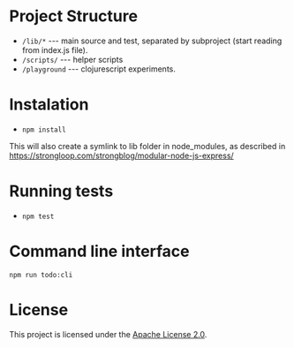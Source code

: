 # Project Structure

* `/lib/*` --- main source and test, separated by subproject (start reading from
  index.js file).
* `/scripts/` --- helper scripts
* `/playground` --- clojurescript experiments.

# Instalation

* `npm install`

This will also create a symlink to lib folder in node_modules, as described in
https://strongloop.com/strongblog/modular-node-js-express/

# Running tests

* `npm test`

# Command line interface

`npm run todo:cli`

# License

This project is licensed under the [Apache License 2.0][license].

[license]: http://www.apache.org/licenses/LICENSE-2.0.html
